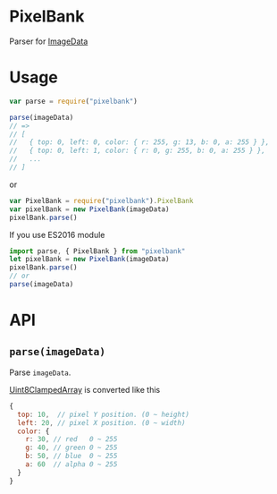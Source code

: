 # PixelBank

Parser for [ImageData](https://developer.mozilla.org/en-US/docs/Web/API/ImageData)

# Usage

```js
var parse = require("pixelbank")

parse(imageData)
// =>
// [
//   { top: 0, left: 0, color: { r: 255, g: 13, b: 0, a: 255 } },
//   { top: 0, left: 1, color: { r: 0, g: 255, b: 0, a: 255 } },
//   ...
// ]

```
or 

```js
var PixelBank = require("pixelbank").PixelBank
var pixelBank = new PixelBank(imageData)
pixelBank.parse()
```

If you use ES2016 module

```js
import parse, { PixelBank } from "pixelbank"
let pixelBank = new PixelBank(imageData)
pixelBank.parse()
// or
parse(imageData)
```


# API

## `parse(imageData)`
Parse `imageData`.

[Uint8ClampedArray](https://developer.mozilla.org/en-US/docs/Web/JavaScript/Reference/Global_Objects/Uint8ClampedArray) is converted like this

```js
{
  top: 10,  // pixel Y position. (0 ~ height)
  left: 20, // pixel X position. (0 ~ width)
  color: {
    r: 30, // red   0 ~ 255
    g: 40, // green 0 ~ 255
    b: 50, // blue  0 ~ 255
    a: 60  // alpha 0 ~ 255
  }
}
```
